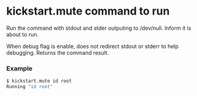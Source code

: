 # kickstart.mute command to run
Run the command with stdout and stder outputing to /dev/null.
Inform it is about to run.

When debug flag is enable, does not redirect stdout or stderr to help debugging.
Returns the command result.

### Example

```bash
$ kickstart.mute id root
Running "id root"
```
